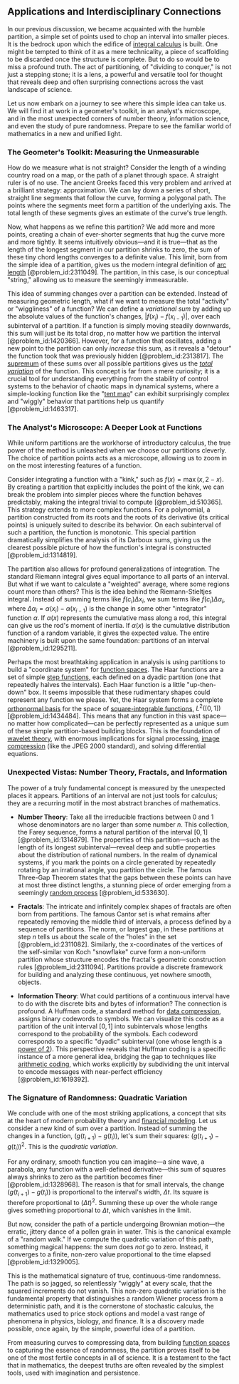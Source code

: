 ## Applications and Interdisciplinary Connections

In our previous discussion, we became acquainted with the humble partition, a simple set of points used to chop an interval into smaller pieces. It is the bedrock upon which the edifice of [integral calculus](@article_id:145799) is built. One might be tempted to think of it as a mere technicality, a piece of scaffolding to be discarded once the structure is complete. But to do so would be to miss a profound truth. The act of partitioning, of "dividing to conquer," is not just a stepping stone; it is a lens, a powerful and versatile tool for thought that reveals deep and often surprising connections across the vast landscape of science.

Let us now embark on a journey to see where this simple idea can take us. We will find it at work in a geometer's toolkit, in an analyst's microscope, and in the most unexpected corners of number theory, information science, and even the study of pure randomness. Prepare to see the familiar world of mathematics in a new and unified light.

### The Geometer's Toolkit: Measuring the Unmeasurable

How do we measure what is not straight? Consider the length of a winding country road on a map, or the path of a planet through space. A straight ruler is of no use. The ancient Greeks faced this very problem and arrived at a brilliant strategy: approximation. We can lay down a series of short, straight line segments that follow the curve, forming a polygonal path. The points where the segments meet form a partition of the underlying axis. The total length of these segments gives an estimate of the curve's true length.

Now, what happens as we refine this partition? We add more and more points, creating a chain of ever-shorter segments that hug the curve more and more tightly. It seems intuitively obvious—and it is true—that as the length of the longest segment in our partition shrinks to zero, the sum of these tiny chord lengths converges to a definite value. This limit, born from the simple idea of a partition, gives us the modern integral definition of [arc length](@article_id:142701) [@problem_id:2311049]. The partition, in this case, is our conceptual "string," allowing us to measure the seemingly immeasurable.

This idea of summing changes over a partition can be extended. Instead of measuring geometric length, what if we want to measure the total "activity" or "wiggliness" of a function? We can define a *variational sum* by adding up the absolute values of the function's changes, $|f(x_i) - f(x_{i-1})|$, over each subinterval of a partition. If a function is simply moving steadily downwards, this sum will just be its total drop, no matter how we partition the interval [@problem_id:1420366]. However, for a function that oscillates, adding a new point to the partition can only *increase* this sum, as it reveals a "detour" the function took that was previously hidden [@problem_id:2313817]. The [supremum](@article_id:140018) of these sums over all possible partitions gives us the *[total variation](@article_id:139889)* of the function. This concept is far from a mere curiosity; it is a crucial tool for understanding everything from the stability of control systems to the behavior of chaotic maps in dynamical systems, where a simple-looking function like the "[tent map](@article_id:262001)" can exhibit surprisingly complex and "wiggly" behavior that partitions help us quantify [@problem_id:1463317].

### The Analyst's Microscope: A Deeper Look at Functions

While uniform partitions are the workhorse of introductory calculus, the true power of the method is unleashed when we choose our partitions cleverly. The choice of partition points acts as a microscope, allowing us to zoom in on the most interesting features of a function.

Consider integrating a function with a "kink," such as $f(x) = \max(x, 2-x)$. By creating a partition that explicitly includes the point of the kink, we can break the problem into simpler pieces where the function behaves predictably, making the integral trivial to compute [@problem_id:510365]. This strategy extends to more complex functions. For a polynomial, a partition constructed from its roots and the roots of its derivative (its critical points) is uniquely suited to describe its behavior. On each subinterval of such a partition, the function is monotonic. This special partition dramatically simplifies the analysis of its Darboux sums, giving us the clearest possible picture of how the function's integral is constructed [@problem_id:1314819].

The partition also allows for profound generalizations of integration. The standard Riemann integral gives equal importance to all parts of an interval. But what if we want to calculate a "weighted" average, where some regions count more than others? This is the idea behind the Riemann-Stieltjes integral. Instead of summing terms like $f(c_i) \Delta x_i$, we sum terms like $f(c_i) \Delta \alpha_i$, where $\Delta \alpha_i = \alpha(x_i) - \alpha(x_{i-1})$ is the change in some other "integrator" function $\alpha$. If $\alpha(x)$ represents the cumulative mass along a rod, this integral can give us the rod's moment of inertia. If $\alpha(x)$ is the cumulative distribution function of a random variable, it gives the expected value. The entire machinery is built upon the same foundation: partitions of an interval [@problem_id:1295211].

Perhaps the most breathtaking application in analysis is using partitions to build a "coordinate system" for [function spaces](@article_id:142984). The Haar functions are a set of simple [step functions](@article_id:158698), each defined on a dyadic partition (one that repeatedly halves the intervals). Each Haar function is a little "up-then-down" box. It seems impossible that these rudimentary shapes could represent any function we please. Yet, the Haar system forms a complete [orthonormal basis](@article_id:147285) for the space of [square-integrable functions](@article_id:199822), $L^2([0,1])$ [@problem_id:1434484]. This means that any function in this vast space—no matter how complicated—can be perfectly represented as a unique sum of these simple partition-based building blocks. This is the foundation of [wavelet theory](@article_id:197373), with enormous implications for signal processing, [image compression](@article_id:156115) (like the JPEG 2000 standard), and solving differential equations.

### Unexpected Vistas: Number Theory, Fractals, and Information

The power of a truly fundamental concept is measured by the unexpected places it appears. Partitions of an interval are not just tools for calculus; they are a recurring motif in the most abstract branches of mathematics.

- **Number Theory**: Take all the irreducible fractions between 0 and 1 whose denominators are no larger than some number $n$. This collection, the Farey sequence, forms a natural partition of the interval $[0,1]$ [@problem_id:1314879]. The properties of this partition—such as the length of its longest subinterval—reveal deep and subtle properties about the distribution of rational numbers. In the realm of dynamical systems, if you mark the points on a circle generated by repeatedly rotating by an irrational angle, you partition the circle. The famous Three-Gap Theorem states that the gaps between these points can have at most three distinct lengths, a stunning piece of order emerging from a seemingly [random process](@article_id:269111) [@problem_id:533630].

- **Fractals**: The intricate and infinitely complex shapes of fractals are often born from partitions. The famous Cantor set is what remains after repeatedly removing the middle third of intervals, a process defined by a sequence of partitions. The norm, or largest gap, in these partitions at step $n$ tells us about the scale of the "holes" in the set [@problem_id:2311082]. Similarly, the x-coordinates of the vertices of the self-similar von Koch "snowflake" curve form a non-uniform partition whose structure encodes the fractal's geometric construction rules [@problem_id:2311094]. Partitions provide a discrete framework for building and analyzing these continuous, yet nowhere smooth, objects.

- **Information Theory**: What could partitions of a continuous interval have to do with the discrete bits and bytes of information? The connection is profound. A Huffman code, a standard method for [data compression](@article_id:137206), assigns binary codewords to symbols. We can visualize this code as a partition of the unit interval $[0,1]$ into subintervals whose lengths correspond to the probability of the symbols. Each codeword corresponds to a specific "dyadic" subinterval (one whose length is a [power of 2](@article_id:150478)). This perspective reveals that Huffman coding is a specific instance of a more general idea, bridging the gap to techniques like [arithmetic coding](@article_id:269584), which works explicitly by subdividing the unit interval to encode messages with near-perfect efficiency [@problem_id:1619392].

### The Signature of Randomness: Quadratic Variation

We conclude with one of the most striking applications, a concept that sits at the heart of modern probability theory and [financial modeling](@article_id:144827). Let us consider a new kind of sum over a partition. Instead of summing the changes in a function, $(g(t_{i+1}) - g(t_i))$, let's sum their squares: $(g(t_{i+1}) - g(t_i))^2$. This is the *quadratic variation*.

For any ordinary, smooth function you can imagine—a sine wave, a parabola, any function with a well-defined derivative—this sum of squares always shrinks to zero as the partition becomes finer [@problem_id:1328968]. The reason is that for small intervals, the change $(g(t_{i+1}) - g(t_i))$ is proportional to the interval's width, $\Delta t$. Its square is therefore proportional to $(\Delta t)^2$. Summing these up over the whole range gives something proportional to $\Delta t$, which vanishes in the limit.

But now, consider the path of a particle undergoing Brownian motion—the erratic, jittery dance of a pollen grain in water. This is the canonical example of a "random walk." If we compute the quadratic variation of this path, something magical happens: the sum does *not* go to zero. Instead, it converges to a finite, non-zero value proportional to the time elapsed [@problem_id:1329005].

This is the mathematical signature of true, continuous-time randomness. The path is so jagged, so relentlessly "wiggly" at every scale, that the squared increments do not vanish. This non-zero quadratic variation is the fundamental property that distinguishes a random Wiener process from a deterministic path, and it is the cornerstone of stochastic calculus, the mathematics used to price stock options and model a vast range of phenomena in physics, biology, and finance. It is a discovery made possible, once again, by the simple, powerful idea of a partition.

From measuring curves to compressing data, from building [function spaces](@article_id:142984) to capturing the essence of randomness, the partition proves itself to be one of the most fertile concepts in all of science. It is a testament to the fact that in mathematics, the deepest truths are often revealed by the simplest tools, used with imagination and persistence.